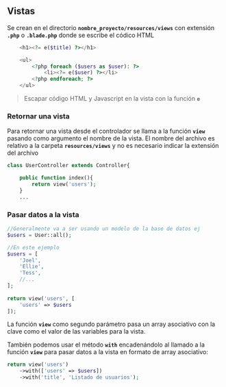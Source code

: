 ##  Vistas

Se crean en el directorio **`nombre_proyecto/resources/views`** con extensión **`.php`** o **`.blade.php`** donde se escribe el códico HTML

```php
    <h1><?= e($title) ?></h1>

    <ul>
        <?php foreach ($users as $user): ?>
            <li><?= e($user) ?></li>
        <?php endforeach; ?>
    </ul>
```
> Escapar código HTML y Javascript en la vista con la función **`e`**

### Retornar una vista

Para retornar una vista desde el controlador se llama a la función **`view`** pasando como argumento el nombre de la vista. El nombre del archivo es relativo a la carpeta **`resources/views`** y no es necesario indicar la extensión del archivo

```php
class UserController extends Controller{

	public function index(){
		return view('users');
	}
	...
```

### Pasar datos a la vista

```php
//Generalmente va a ser usando un modelo de la base de datos ej
$users = User::all();

//En este ejemplo
$users = [
    'Joel',
    'Ellie',
    'Tess',
    //...
];
 
return view('users', [
    'users' => $users
]);
```
La función **`view`** como segundo parámetro pasa un array asociativo con la clave como el valor de las variables para la vista.

También podemos usar el método **`with`** encadenándolo al llamado a la función **`view`** para pasar datos a la vista en formato de array asociativo:


```php
return view('users')
	->with(['users' => $users])
	->with('title', 'Listado de usuarios');
```
